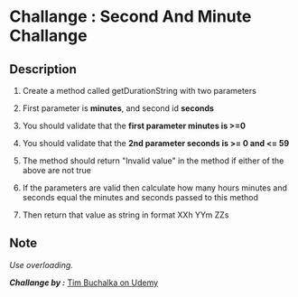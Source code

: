 # Challange :  Second And Minute Challange

## Description

1. Create a method called getDurationString with two parameters

2. First parameter is **minutes**, and second id **seconds**

3. You should validate that the **first parameter minutes is >=0**

4. You should validate that the **2nd parameter seconds is >= 0 and <= 59**

5. The method should return "Invalid value" in the method if either of the above are not true

6. If the parameters are valid then calculate how many hours minutes and seconds equal the minutes and seconds passed to this method

7. Then return that value as string in format XXh YYm ZZs

## Note
*Use overloading.*

***Challange by :*** [Tim Buchalka on Udemy](https://www.udemy.com/course/java-the-complete-java-developer-course/)
